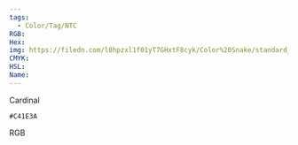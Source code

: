 ```yaml
---
tags:
  - Color/Tag/NTC
RGB:
Hex:
img: https://filedn.com/l0hpzxl1f01yT7GHxtF8cyk/Color%20Snake/standard_csv_to_svg//C41E3A.svg
CMYK:
HSL:
Name:
---
```

Cardinal
```palette
#C41E3A
```
RGB
